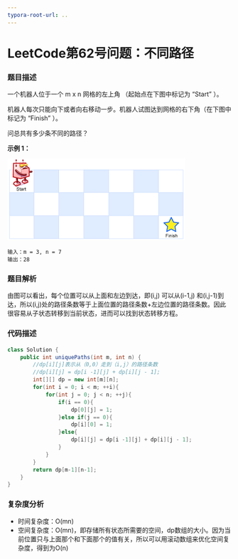 ```yaml
---
typora-root-url: ..
---
```


# LeetCode第62号问题：不同路径

### 题目描述

一个机器人位于一个 m x n 网格的左上角 （起始点在下图中标记为 “Start” ）。

机器人每次只能向下或者向右移动一步。机器人试图达到网格的右下角（在下图中标记为 “Finish” ）。

问总共有多少条不同的路径？

**示例 1：**

![62](/image/62.png)

```
输入：m = 3, n = 7
输出：28
```

### 题目解析

由图可以看出，每个位置可以从上面和左边到达，即(i,j) 可以从(i-1,j) 和(i,j-1)到达，所以(i,j)处的路径条数等于上面位置的路径条数+左边位置的路径条数。因此很容易从子状态转移到当前状态，进而可以找到状态转移方程。

### 代码描述

```java
class Solution {
    public int uniquePaths(int m, int n) {
        //dp[i][j]表示从（0,0）走到（i,j）的路径条数
        //dp[i][j] = dp[i -1][j] + dp[i][j - 1];
        int[][] dp = new int[m][n];
        for(int i = 0; i < m; ++i){
            for(int j = 0; j < n; ++j){
                if(i == 0){
                    dp[0][j] = 1;
                }else if(j == 0){
                    dp[i][0] = 1;
                }else{
                    dp[i][j] = dp[i -1][j] + dp[i][j - 1];
                }
            }
        }
        return dp[m-1][n-1];
    }
}
```

### 复杂度分析

- 时间复杂度：O(mn)
- 空间复杂度：O(mn)，即存储所有状态所需要的空间，dp数组的大小。因为当前位置只与上面那个和下面那个的值有关，所以可以用滚动数组来优化空间复杂度，得到为O(n)